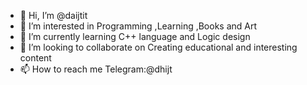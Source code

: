 - 👋 Hi, I’m @daijtit
- 👀 I’m interested in Programming ,Learning ,Books and Art
- 🌱 I’m currently learning C++ language and Logic design 
- 💞️ I’m looking to collaborate on Creating educational and interesting content 
- 📫 How to reach me Telegram:@dhijt

<!---
daijtit/daijtit is a ✨ special ✨ repository because its `README.md` (this file) appears on your GitHub profile.
You can click the Preview link to take a look at your changes.
--->
